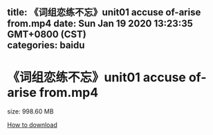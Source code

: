 
title: 《词组恋练不忘》unit01 accuse of-arise from.mp4
date: Sun Jan 19 2020 13:23:35 GMT+0800 (CST)    
categories: baidu
---

# 《词组恋练不忘》unit01 accuse of-arise from.mp4
size: 998.60 MB
 
 

[How to download](https://bpcam.bemobtrk.com/go/2ceec3aa-1ca2-46d6-b9ff-aaa5c184517c?jno=951)